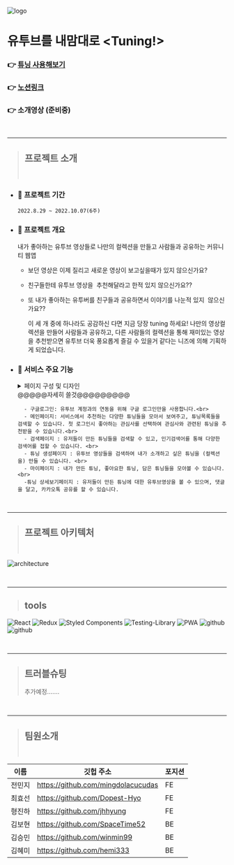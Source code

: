![logo](https://slack-imgs.com/?c=1&o1=ro&url=https%3A%2F%2Fwww.notion.so%2Fimage%2Fhttps%253A%252F%252Fs3-us-west-2.amazonaws.com%252Fsecure.notion-static.com%252Ff43a48d8-ad3a-4f3f-8e61-9cc772bf7736%252Fproject_cover_image.png%3Ftable%3Dblock%26id%3D154a5009-0fe5-4651-9c80-d130f5f775b7%26spaceId%3D25baf198-14f4-4c01-b098-e9973b36b6ee%26width%3D2000%26userId%3D%26cache%3Dv2)

# 유투브를 내맘대로 <Tuning!>

### 👉 [튜닝 사용해보기](https://www.tube-tuning.com/)

### 👉 [노션링크](https://www.notion.so/bohyeonkim/154a50090fe546519c80d130f5f775b7)

### 👉 소개영상 (준비중)

<br>

---

> ## 프로젝트 소개
>
>  <br>

- ### 📆 프로젝트 기간

  `2022.8.29 ~ 2022.10.07(6주)`

- ### 📢 프로젝트 개요

  내가 좋아하는 유투브 영상들로 나만의 컬렉션을 만들고 사람들과 공유하는 커뮤니티 웹앱

  - 보던 영상은 이제 질리고 새로운 영상이 보고싶을때가 있지 않으신가요?

  - 친구들한테 유투브 영상을  추천해달라고 한적 있지 않으신가요??

  - 또 내가 좋아하는 유투버를 친구들과 공유하면서 이야기를 나눈적 있지  않으신가요??

    이 세 개 중에 하나라도 공감하신 다면 지금 당장 tuning 하세요!
    나만의 영상컬렉션을 만들어 사람들과 공유하고, 다른 사람들의 컬렉션을 통해 재미있는 영상을 추천받으면
    유투브 더욱 풍요롭게 즐길 수 있을거 같다는 니즈에 의해 기획하게 되었습니다.

* ### 📲 서비스 주요 기능

    <details>
    <summary>페이지 구성 및 디자인</summary>
    <div markdown="1">

  ![페이지 이미지](https://s3.us-west-2.amazonaws.com/secure.notion-static.com/d53fa4d0-763d-49dd-bd0d-cdeae4f6cdf9/Untitled.png?X-Amz-Algorithm=AWS4-HMAC-SHA256&X-Amz-Content-Sha256=UNSIGNED-PAYLOAD&X-Amz-Credential=AKIAT73L2G45EIPT3X45%2F20221003%2Fus-west-2%2Fs3%2Faws4_request&X-Amz-Date=20221003T115458Z&X-Amz-Expires=86400&X-Amz-Signature=f7d2f4776e661463c372322576fa0ea659ed911375d4c09dde2b82de76715d96&X-Amz-SignedHeaders=host&response-content-disposition=filename%20%3D%22Untitled.png%22&x-id=GetObject)

    </div>
    </details>
    @@@@@자세히 쓸것@@@@@@@@@

        - 구글로그인: 유투브 계정과의 연동을 위해 구글 로그인만을 사용합니다.<br>
        - 메인페이지: 서비스에서 추천하는 다양한 튜닝들을 모아서 보여주고, 튜닝목록들을 검색할 수 있습니다. 첫 로그인시 좋아하는 관심사를 선택하여 관심사와 관련된 튜닝을 추천받을 수 있습니다.<br>
        - 검색페이지 : 유저들이 만든 튜닝들을 검색할 수 있고, 인기검색어를 통해 다양한 검색어를 접할 수 있습니다. <br>
        - 튜닝 생성페이지 : 유투브 영상들을 검색하여 내가 소개하고 싶은 튜닝을 (컬렉션을) 만들 수 있습니다. <br>
        - 마이페이지 : 내가 만든 튜닝, 좋아요한 튜닝, 담은 튜닝들을 모아볼 수 있습니다.<br>
        -튜닝 상세보기페이지 : 유저들이 만든 튜닝에 대한 유투브영상을 볼 수 있으며, 댓글을 달고, 카카오톡 공유를 할 수 있습니다.

<br>

---

> ## 프로젝트 아키텍처
>
>  <br>

![architecture](https://figma-alpha-api.s3.us-west-2.amazonaws.com/images/db1c34b9-3670-472f-89c4-80b65acd4874)

<br>     
 
----
> ## tools

![React](https://img.shields.io/badge/react-%2320232a.svg?style=for-the-badge&logo=react&logoColor=%2361DAFB)
![Redux](https://img.shields.io/badge/redux-%23593d88.svg?style=for-the-badge&logo=redux&logoColor=white)
![Styled Components](https://img.shields.io/badge/styled--components-DB7093?style=for-the-badge&logo=styled-components&logoColor=white)
![Testing-Library](https://img.shields.io/badge/-TestingLibrary-%23E33332?style=for-the-badge&logo=testing-library&logoColor=white)
![PWA](https://img.shields.io/badge/-PWA-%23593d88?style=for-the-badge&logo=PWA&logoColor=white)
![github](https://img.shields.io/badge/-GitHubActions-%2088FF?style=for-the-badge&logo=GitHubActions&logoColor=white)
![github](https://img.shields.io/badge/-Axios-%?style=for-the-badge&logo=Axios&logoColor=white)

<br>

---

> ## 트러블슈팅
>
> 추가예정.......

<br>

---

> ## 팀원소개
>
> <br>

| 이름   | 깃헙 주소                          | 포지션 |
| ------ | ---------------------------------- | ------ |
| 전민지 | https://github.com/mingdolacucudas | FE     |
| 최효선 | https://github.com/Dopest-Hyo      | FE     |
| 형진하 | https://github.com/jhhyung         | FE     |
| 김보현 | https://github.com/SpaceTime52     | BE     |
| 김승민 | https://github.com/winmin99        | BE     |
| 김혜미 | https://github.com/hemi333         | BE     |
